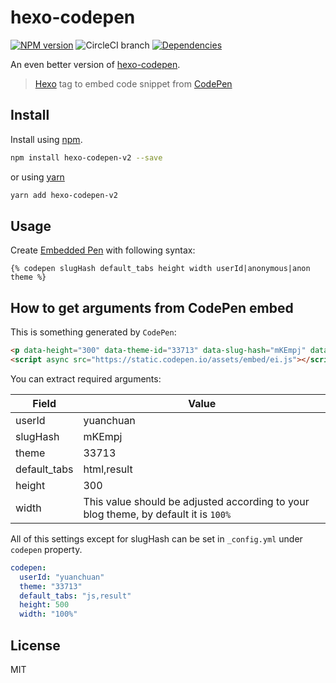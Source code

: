 # hexo-codepen

[![NPM version][npm-downloads]][npm-url]
![CircleCI branch][circle-ci-build]
[![Dependencies][david-dm]][david-dm-url]

An even better version of [hexo-codepen][hexo-codepen-link].

> [Hexo] tag to embed code snippet from [CodePen]

## Install

Install using [npm][npm-url].

```bash
npm install hexo-codepen-v2 --save
```

or using [yarn][yarn-url]

```bash
yarn add hexo-codepen-v2
```

## Usage

Create [Embedded Pen] with following syntax:

    {% codepen slugHash default_tabs height width userId|anonymous|anon theme %}

## How to get arguments from CodePen embed

This is something generated by `CodePen`:

```html
<p data-height="300" data-theme-id="33713" data-slug-hash="mKEmpj" data-default-tab="html,result" data-user="yuanchuan" data-embed-version="2" data-pen-title="Flow #1" class="codepen">See the Pen <a href="https://codepen.io/yuanchuan/pen/mKEmpj/">Flow #1</a> by yuanchuan (<a href="https://codepen.io/yuanchuan">@yuanchuan</a>) on <a href="https://codepen.io">CodePen</a>.</p>
<script async src="https://static.codepen.io/assets/embed/ei.js"></script>
```

You can extract required arguments:

Field        | Value
-------------|--------
userId       | yuanchuan
slugHash     | mKEmpj
theme        | 33713
default_tabs | html,result
height       | 300
width        | This value should be adjusted according to your blog theme, by default it is `100%`

All of this settings except for slugHash can be set in `_config.yml` under `codepen` property.

```yml
codepen:
  userId: "yuanchuan"
  theme: "33713"
  default_tabs: "js,result"
  height: 500
  width: "100%"
```

## License

MIT

[homepage]: https://github.com/bibixx/hexo-tag-codepen
[hexo-codepen-link]: https://github.com/maliMirkec/hexo-tag-codepen

[npm-url]: https://npmjs.org/package/hexo-codepen-v2
[npm-downloads]: https://badgen.net/npm/dt/hexo-codepen-v2

[circle-ci-build]: https://badgen.net/circleci/github/bibixx/hexo-tag-codepen/master

[david-dm-url]: https://david-dm.org/bibixx/hexo-tag-codepen
[david-dm]: https://badgen.net/david/dep/bibixx/hexo-tag-codepen

[yarn-url]: https://yarnpkg.com/en/package/hexo-codepen-v2

[Hexo]: http://hexo.io/
[CodePen]: http://codepen.io/
[Embedded Pen]: http://blog.codepen.io/documentation/features/embedded-pens/
